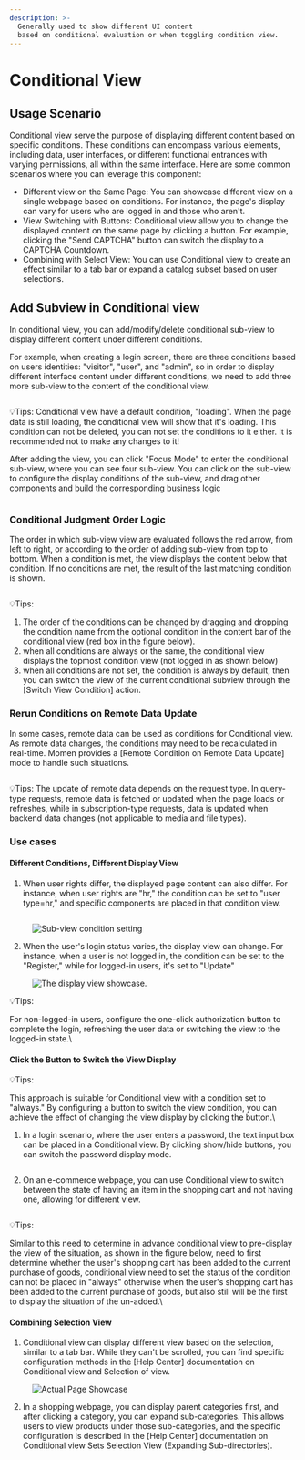 ```yaml
---
description: >-
  Generally used to show different UI content
  based on conditional evaluation or when toggling condition view.
---
```

# Conditional View

## Usage Scenario
Conditional view serve the purpose of displaying different content based on specific conditions. These conditions can encompass various elements, including data, user interfaces, or different functional entrances with varying permissions, all within the same interface. Here are some common scenarios where you can leverage this component:

* Different view on the Same Page: You can showcase different view on a single webpage based on conditions. For instance, the page's display can vary for users who are logged in and those who aren't.
* View Switching with Buttons: Conditional view allow you to change the displayed content on the same page by clicking a button. For example, clicking the "Send CAPTCHA" button can switch the display to a CAPTCHA Countdown.
* Combining with Select View: You can use Conditional view to create an effect similar to a tab bar or expand a catalog subset based on user selections.

## Add Subview in Conditional view

In conditional view, you can add/modify/delete conditional sub-view to display different content under different conditions.

For example, when creating a login screen, there are three conditions based on users identities: "visitor", "user", and "admin", so in order to display different interface content under different conditions, we need to add three more sub-view to the content of the conditional view.

<figure><img src="../.gitbook/assets/conditional_view/conditional_view1.jpeg" alt=""><figcaption></figcaption></figure>

💡Tips:
  Conditional view have a default condition, "loading". When the page data is still loading, the conditional view will show that it's loading. This condition can not be deleted, you can not set the conditions to it either. It is recommended not to make any changes to it!
  
  After adding the view, you can click "Focus Mode" to enter the conditional sub-view, where you can see four sub-view. You can click on the sub-view to configure the display conditions of the sub-view, and drag other components and build the corresponding business logic

<figure><img src="../.gitbook/assets/conditional_view/conditional-view2.gif" alt=""><figcaption></figcaption></figure>

### Conditional Judgment Order Logic

The order in which sub-view view are evaluated follows the red arrow, from left to right, or according to the order of adding sub-view from top to bottom. When a condition is met, the view displays the content below that condition. If no conditions are met, the result of the last matching condition is shown.

<figure><img src="../.gitbook/assets/conditional_view/conditional-view3.jpeg" alt=""><figcaption></figcaption></figure>

💡Tips:

1. The order of the conditions can be changed by dragging and dropping the condition name from the optional condition in the content bar of the conditional view (red box in the figure below).
2. when all conditions are always or the same, the conditional view displays the topmost condition view (not logged in as shown below)
3. when all conditions are not set, the condition is always by default, then you can switch the view of the current conditional subview through the \[Switch View Condition] action.

### Rerun Conditions on Remote Data Update

In some cases, remote data can be used as conditions for Conditional view. As remote data changes, the conditions may need to be recalculated in real-time. Momen provides a \[Remote Condition on Remote Data Update] mode to handle such situations.

<figure><img src="../.gitbook/assets/93a2a1b8-5d42-4e5f-9045-6d8da07bceb8.png" alt=""><figcaption></figcaption></figure>

💡Tips: The update of remote data depends on the request type. In query-type requests, remote data is fetched or updated when the page loads or refreshes, while in subscription-type requests, data is updated when backend data changes (not applicable to media and file types).

### Use cases

#### Different Conditions, Different Display View

1. When user rights differ, the displayed page content can also differ. For instance, when user rights are "hr," the condition can be set to "user type=hr," and specific components are placed in that condition view.

<figure><img src="../.gitbook/assets/54847f4e-234d-4344-a6b4-3e4344a15778.png" alt=""><figcaption></figcaption></figure>

<figure><img src="../.gitbook/assets/f166d24a-7334-48f4-8e74-bb66e54a6ea3 (1).png" alt="Sub-view condition setting"><figcaption></figcaption></figure>

2. When the user's login status varies, the display view can change. For instance, when a user is not logged in, the condition can be set to the "Register," while for logged-in users, it's set to "Update"

<figure><img src="../.gitbook/assets/f8ec8586-17b7-44a8-a339-4a29a70ea4a3.gif" alt="The display view showcase."><figcaption></figcaption></figure>

💡Tips:

For non-logged-in users, configure the one-click authorization button to complete the login, refreshing the user data or switching the view to the logged-in state.\\

#### Click the Button to Switch the View Display

💡Tips:

This approach is suitable for Conditional view with a condition set to "always." By configuring a button to switch the view condition, you can achieve the effect of changing the view display by clicking the button.\\

1. In a login scenario, where the user enters a password, the text input box can be placed in a Conditional view. By clicking show/hide buttons, you can switch the password display mode.

<figure><img src="../.gitbook/assets/af8b9b8d-6e67-4012-b3dc-7db17d2e53d4.gif" alt=""><figcaption></figcaption></figure>

2. On an e-commerce webpage, you can use Conditional view to switch between the state of having an item in the shopping cart and not having one, allowing for different view.

<figure><img src="../.gitbook/assets/8c896263-8b28-44c2-92ac-b61359a5b103.gif" alt=""><figcaption></figcaption></figure>

💡Tips:

Similar to this need to determine in advance conditional view to pre-display the view of the situation, as shown in the figure below, need to first determine whether the user's shopping cart has been added to the current purchase of goods, conditional view need to set the status of the condition can not be placed in "always" otherwise when the user's shopping cart has been added to the current purchase of goods, but also still will be the first to display the situation of the un-added.\\

#### Combining Selection View

1. Conditional view can display different view based on the selection, similar to a tab bar. While they can't be scrolled, you can find specific configuration methods in the \[Help Center] documentation on Conditional view and Selection of view.

<figure><img src="../.gitbook/assets/a41a1fe2-2bbc-428d-9d74-4440c7f62b93.gif" alt="Actual Page Showcase"><figcaption></figcaption></figure>

2. In a shopping webpage, you can display parent categories first, and after clicking a category, you can expand sub-categories. This allows users to view products under those sub-categories, and the specific configuration is described in the \[Help Center] documentation on Conditional view Sets Selection View (Expanding Sub-directories).

<figure><img src="../.gitbook/assets/7521052c-2e87-44c2-a679-d7fcb3979c1b.gif" alt=""><figcaption></figcaption></figure>



